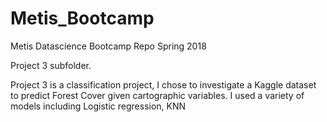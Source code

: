 # Metis_Bootcamp
Metis Datascience Bootcamp Repo Spring 2018

Project 3 subfolder.

Project 3 is a classification project, I chose to investigate a Kaggle dataset to predict Forest Cover given cartographic variables. I used a variety of models including Logistic regression, KNN

